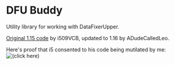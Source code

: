 # DFU Buddy
Utility library for working with DataFixerUpper.

[Original 1.15 code](https://github.com/FabricMC/fabric/pull/522/files) by i509VCB, updated to 1.16 by ADudeCalledLeo.

Here's proof that i5 consented to his code being mutilated by me:  
![(click here)](https://i.vgy.me/X1xwLG.png)